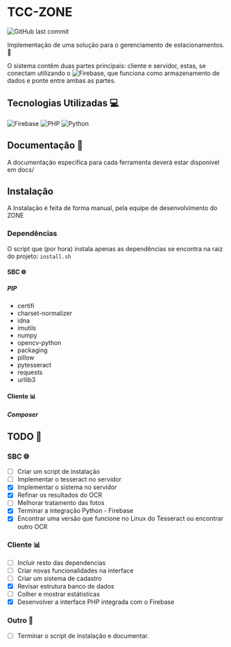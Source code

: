 # TCC-ZONE
![GitHub last commit](https://img.shields.io/github/last-commit/DoutorJP/TCC-ZONE)

Implementação de uma solução para o gerenciamento de estacionamentos. 🚗

O sistema contêm duas partes principais: cliente e servidor, estas, se conectam utilizando o ![Firebase](https://firebase.google.com/?hl=pt-br), que funciona como armazenamento de dados e ponte entre ambas as partes.

## Tecnologias Utilizadas 💻
![Firebase](https://img.shields.io/badge/firebase-a08021?style=for-the-badge&logo=firebase&logoColor=ffcd34)
![PHP](https://img.shields.io/badge/php-%23777BB4.svg?style=for-the-badge&logo=php&logoColor=white)
![Python](https://img.shields.io/badge/python-3670A0?style=for-the-badge&logo=python&logoColor=ffdd54)

## Documentação 📘
A documentação especifica para cada ferramenta deverá estar disponível em docs/

## Instalação
A Instalação é feita de forma manual, pela equipe de desenvolvimento do ZONE

### Dependências
O script que (por hora) instala apenas as dependências se encontra na raiz do projeto: ```install.sh```
#### SBC 🌐
##### PIP
 - certifi
 - charset-normalizer
 - idna
 - imutils
 - numpy
 - opencv-python
 - packaging
 - pillow
 - pytesseract
 - requests
 - urllib3
#### Cliente 📊
##### Composer

## TODO 📝
### SBC 🌐
 - [ ] Criar um script de instalação
 - [ ] Implementar o tesseract no servidor 
 - [x] Implementar o sistema no servidor
 - [x] Refinar os resultados do OCR
 - [ ] Melhorar tratamento das fotos
 - [x] Terminar a integração Python - Firebase
 - [x] Encontrar uma versão que funcione no Linux do Tesseract ou encontrar outro OCR

### Cliente 📊
 - [ ] Incluir resto das dependencias
 - [ ] Criar novas funcionalidades na interface
 - [ ] Criar um sistema de cadastro
 - [x] Revisar estrutura banco de dados
 - [ ] Colher e mostrar estátisticas
 - [x] Desenvolver a interface PHP integrada com o Firebase

### Outro 📡
 - [ ] Terminar o script de instalação e documentar.
